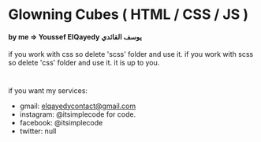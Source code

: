 # Glowning Cubes ( HTML / CSS / JS )
#### by me => Youssef ElQayedy يوسف القائدي
if you work with css so delete 'scss' folder and use it.
if you work with scss so delete 'css' folder and use it.
it is up to you.
#
if you want my services:
- gmail: elqayedycontact@gmail.com
- instagram: @itsimplecode for code.
- facebook: @itsimplecode
- twitter: null
